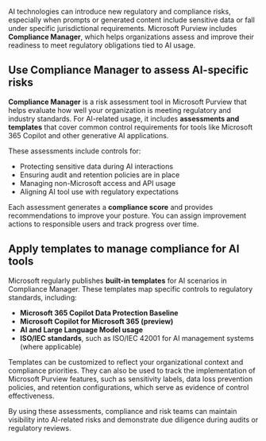 AI technologies can introduce new regulatory and compliance risks, especially when prompts or generated content include sensitive data or fall under specific jurisdictional requirements. Microsoft Purview includes **Compliance Manager**, which helps organizations assess and improve their readiness to meet regulatory obligations tied to AI usage.

## Use Compliance Manager to assess AI-specific risks

**Compliance Manager** is a risk assessment tool in Microsoft Purview that helps evaluate how well your organization is meeting regulatory and industry standards. For AI-related usage, it includes **assessments and templates** that cover common control requirements for tools like Microsoft 365 Copilot and other generative AI applications.

These assessments include controls for:

- Protecting sensitive data during AI interactions
- Ensuring audit and retention policies are in place
- Managing non-Microsoft access and API usage
- Aligning AI tool use with regulatory expectations

Each assessment generates a **compliance score** and provides recommendations to improve your posture. You can assign improvement actions to responsible users and track progress over time.

## Apply templates to manage compliance for AI tools

Microsoft regularly publishes **built-in templates** for AI scenarios in Compliance Manager. These templates map specific controls to regulatory standards, including:

- **Microsoft 365 Copilot Data Protection Baseline**
- **Microsoft Copilot for Microsoft 365 (preview)**
- **AI and Large Language Model usage**
- **ISO/IEC standards**, such as ISO/IEC 42001 for AI management systems (where applicable)

Templates can be customized to reflect your organizational context and compliance priorities. They can also be used to track the implementation of Microsoft Purview features, such as sensitivity labels, data loss prevention policies, and retention configurations, which serve as evidence of control effectiveness.

By using these assessments, compliance and risk teams can maintain visibility into AI-related risks and demonstrate due diligence during audits or regulatory reviews.
